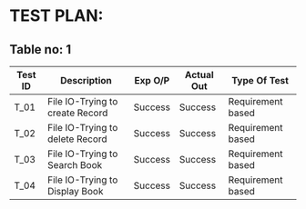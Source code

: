# TEST PLAN:

## Table no: 1

| **Test ID** | **Description**            | **Exp O/P** | **Actual Out** |**Type Of Test**  |    
|-------------|----------------------------|-------------|----------------|------------------|
|  T_01       |File IO-Trying to create Record|Success| Success |Requirement based |
|  T_02       |File IO-Trying to delete Record|Success|Success|Requirement based|
|  T_03       |File IO-Trying to Search Book|Success|Success|Requirement based|
|  T_04       |File IO-Trying to Display Book|Success|Success|Requirement based|
 
